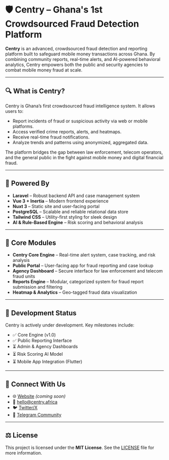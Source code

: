 # 🛡️ Centry – Ghana's 1st Crowdsourced Fraud Detection Platform

**Centry** is an advanced, crowdsourced fraud detection and reporting platform built to safeguard mobile money transactions across Ghana. By combining community reports, real-time alerts, and AI-powered behavioral analytics, Centry empowers both the public and security agencies to combat mobile money fraud at scale.

---

## 🔍 What is Centry?

Centry is Ghana’s first crowdsourced fraud intelligence system. It allows users to:

- Report incidents of fraud or suspicious activity via web or mobile platforms.
- Access verified crime reports, alerts, and heatmaps.
- Receive real-time fraud notifications.
- Analyze trends and patterns using anonymized, aggregated data.

The platform bridges the gap between law enforcement, telecom operators, and the general public in the fight against mobile money and digital financial fraud.

---

## 🧠 Powered By

- **Laravel** – Robust backend API and case management system
- **Vue 3 + Inertia** – Modern frontend experience
- **Nuxt 3** – Static site and user-facing portal
- **PostgreSQL** – Scalable and reliable relational data store
- **Tailwind CSS** – Utility-first styling for sleek design
- **AI & Rule-Based Engine** – Risk scoring and behavioral analysis

---

## 🧩 Core Modules

- **Centry Core Engine** – Real-time alert system, case tracking, and risk analysis
- **Public Portal** – User-facing app for fraud reporting and case lookup
- **Agency Dashboard** – Secure interface for law enforcement and telecom fraud units
- **Reports Engine** – Modular, categorized system for fraud report submission and filtering
- **Heatmap & Analytics** – Geo-tagged fraud data visualization

---

## 🚧 Development Status

Centry is actively under development. Key milestones include:

- ✅ Core Engine (v1.0)
- ✅ Public Reporting Interface
- ⏳ Admin & Agency Dashboards
- ⏳ Risk Scoring AI Model
- ⏳ Mobile App Integration (Flutter)

---

## 💬 Connect With Us

- 🌐 [Website](https://centry.africa) _(coming soon)_
- 📧 hello@centry.africa
- 🐦 [Twitter/X](https://twitter.com/centry_africa)
- 📱 [Telegram Community](https://t.me/centry_africa)

---

## ⚖️ License

This project is licensed under the **MIT License**. See the [LICENSE](LICENSE) file for more information.
